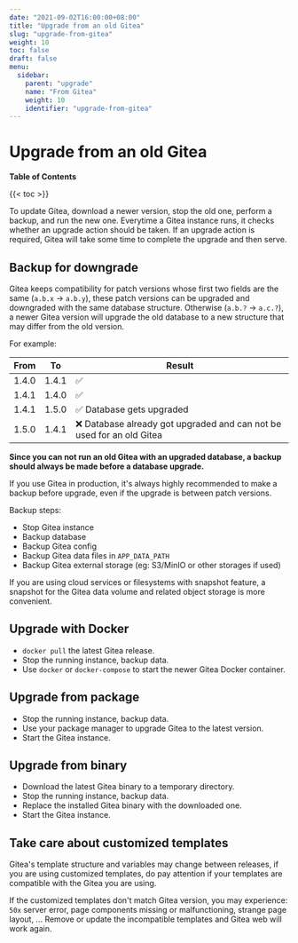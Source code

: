 ```yaml
---
date: "2021-09-02T16:00:00+08:00"
title: "Upgrade from an old Gitea"
slug: "upgrade-from-gitea"
weight: 10
toc: false
draft: false
menu:
  sidebar:
    parent: "upgrade"
    name: "From Gitea"
    weight: 10
    identifier: "upgrade-from-gitea"
---
```


# Upgrade from an old Gitea

**Table of Contents**

{{< toc >}}

To update Gitea, download a newer version, stop the old one, perform a backup, and run the new one.
Everytime a Gitea instance runs, it checks whether an upgrade action should be taken. 
If an upgrade action is required, Gitea will take some time to complete the upgrade and then serve.

## Backup for downgrade

Gitea keeps compatibility for patch versions whose first two fields are the same (`a.b.x` -> `a.b.y`), 
these patch versions can be upgraded and downgraded with the same database structure. 
Otherwise (`a.b.?` -> `a.c.?`), a newer Gitea version will upgrade the old database 
to a new structure that may differ from the old version.

For example:

| From | To | Result |
| --- | --- | --- |
| 1.4.0 | 1.4.1 | ✅ |
| 1.4.1 | 1.4.0 | ✅ |
| 1.4.1 | 1.5.0 | ✅ Database gets upgraded |
| 1.5.0 | 1.4.1 | ❌ Database already got upgraded and can not be used for an old Gitea |

**Since you can not run an old Gitea with an upgraded database, 
a backup should always be made before a database upgrade.** 

If you use Gitea in production, it's always highly recommended to make a backup before upgrade,
even if the upgrade is between patch versions.

Backup steps:

* Stop Gitea instance
* Backup database
* Backup Gitea config
* Backup Gitea data files in `APP_DATA_PATH`
* Backup Gitea external storage (eg: S3/MinIO or other storages if used)

If you are using cloud services or filesystems with snapshot feature,
a snapshot for the Gitea data volume and related object storage is more convenient.


## Upgrade with Docker

* `docker pull` the latest Gitea release.
* Stop the running instance, backup data.
* Use `docker` or `docker-compose` to start the newer Gitea Docker container.

## Upgrade from package

* Stop the running instance, backup data.
* Use your package manager to upgrade Gitea to the latest version.
* Start the Gitea instance.

## Upgrade from binary

* Download the latest Gitea binary to a temporary directory.
* Stop the running instance, backup data.
* Replace the installed Gitea binary with the downloaded one. 
* Start the Gitea instance.

## Take care about customized templates

Gitea's template structure and variables may change between releases, if you are using customized templates, 
do pay attention if your templates are compatible with the Gitea you are using. 

If the customized templates don't match Gitea version, you may experience: 
`50x` server error, page components missing or malfunctioning, strange page layout, ... 
Remove or update the incompatible templates and Gitea web will work again.
